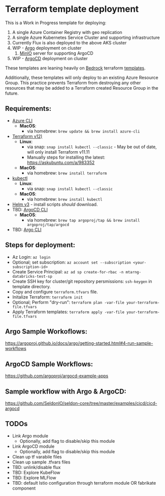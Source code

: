 # Terraform template deployment

This is a Work in Progress template for deploying:

1. A single Azure Container Registry with geo replication
2. A single Azure Kubernetes Service Cluster and supporting infrastructure
3. Currently Flux is also deployed to the above AKS cluster
4. WIP - [Argo](https://github.com/argoproj/argo) deployment on cluster
   1. [MinIO](https://min.io/) server for supporting ArgoCD
5. WIP - [ArgoCD](https://github.com/argoproj/argo-cd) deployment on cluster

These templates are leaning heavily on [Bedrock](https://github.com/microsoft/bedrock) terraform [templates](https://github.com/microsoft/bedrock/tree/master/cluster). 

Additionally, these templates will only deploy to an existing Azure Resource Group. This practice prevents Terraform from destroying any other resources that may be added to a Terraform created Resource Group in the future.

## Requirements:
- [Azure CLI](https://docs.microsoft.com/en-us/cli/azure/install-azure-cli?view=azure-cli-latest)
  - **MacOS**:
    - via homebrew: `brew update && brew install azure-cli`
- [Terraform v12)](https://www.terraform.io/downloads.html)
  - **Linux**:
    - via snap: `snap install kubectl --classic` - May be out of date, will only install Terraform v11.11
    - Manually steps for installing the latest: https://askubuntu.com/a/983352
  - **MacOS**:
    - via homebrew: `brew install terraform`
- [kubectl](https://kubernetes.io/docs/tasks/tools/install-kubectl/)
  - **Linux**:
    - via snap: `snap install kubectl --classic`
  - **MacOS**:
    - via homebrew: `brew install kubectl`
- [Helm v3](https://helm.sh/) - install scripts _should_ download.
- TBD: [ArgoCD CLI](https://argoproj.github.io/argo-cd/cli_installation/)
  - **MacOS**:
    - via homebrew: `brew tap argoproj/tap && brew install argoproj/tap/argocd`
- TBD: [Argo CLI](https://github.com/argoproj/argo/releases)

## Steps for deployment:
- Az Login: `az login`
- Optional; set subscription: `az account set --subscription <your-subscription-id>`
- Create Service Principal: `az ad sp create-for-rbac -n mtarng-databricks-test-sp`
- Create SSH key for cluster/git repository persmissions: `ssh-keygen` in template directory.
- Copy and configure `terraform.tfvars` file.
- Initalize Terraform: `terraform init`
- Optional; Perform "dry-run": `terraform plan -var-file your-terraform-file.tfvars`
- Apply Terraform templates: `terraform apply -var-file your-terraform-file.tfvars`

## Argo Sample Workoflows:
https://argoproj.github.io/docs/argo/getting-started.html#4-run-sample-workflows

## ArgoCD Sample Workflows:
https://github.com/argoproj/argocd-example-apps

## Sample workflow with Argo & ArgoCD:
https://github.com/SeldonIO/seldon-core/tree/master/examples/cicd/cicd-argocd

## TODOs
- Link Argo module
  - Optionally, add flag to disable/skip this module
- Link ArgoCD module
  - Optionally, add flag to disable/skip this module
- Clean up tf varabile files
- Clean up sample .tfvars files
- TBD: unlink/disable flux
- TBD: Explore KubeFlow
- TBD: Explore MLFlow
- TBD: default Istio configuration through terraform module OR fabrikate component

